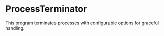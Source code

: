 # ProcessTerminator
This program terminates processes with configurable options for graceful handling.
